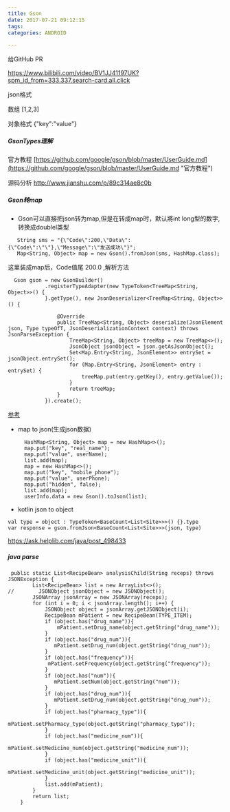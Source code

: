 ```yaml
---
title: Gson
date: 2017-07-21 09:12:15
tags:
categories: ANDROID

---
```




给GitHub PR

https://www.bilibili.com/video/BV1JJ41197UK?spm_id_from=333.337.search-card.all.click



json格式

数组 [1,2,3]

对象格式 {"key":"value"}







##### $Gson$Types理解 

 官方教程 [https://github.com/google/gson/blob/master/UserGuide.md](https://github.com/google/gson/blob/master/UserGuide.md "官方教程")

 源码分析
http://www.jianshu.com/p/89c314ae8c0b





#####  Gson转map

* Gson可以直接把json转为map,但是在转成map时，默认將int long型的数字,转换成doublel类型

```
   String sms = "{\"Code\":200,\"Data\":{\"Code\":\"\"},\"Message\":\"发送成功\"}";
   Map<String, Object> map = new Gson().fromJson(sms, HashMap.class);
```
这里装成map后，Code值尾 200.0  ,解析方法　

```
  Gson gson = new GsonBuilder()
            .registerTypeAdapter(new TypeToken<TreeMap<String, Object>>() {
            }.getType(), new JsonDeserializer<TreeMap<String, Object>>() {

                @Override
                public TreeMap<String, Object> deserialize(JsonElement json, Type typeOfT, JsonDeserializationContext context) throws JsonParseException {
                    TreeMap<String, Object> treeMap = new TreeMap<>();
                    JsonObject jsonObject = json.getAsJsonObject();
                    Set<Map.Entry<String, JsonElement>> entrySet = jsonObject.entrySet();
                    for (Map.Entry<String, JsonElement> entry : entrySet) {
                        treeMap.put(entry.getKey(), entry.getValue());
                    }
                    return treeMap;
                }
            }).create();
```
[参考](http://blog.csdn.net/liangrui_cust/article/details/51197974) 

* map to json(生成json数据)

        HashMap<String, Object> map = new HashMap<>();
        map.put("key", "real_name");
        map.put("value", userName);
        list.add(map);
        map = new HashMap<>();
        map.put("key", "mobile_phone");
        map.put("value", userPhone);
        map.put("hidden", false);
        list.add(map);
        userInfo.data = new Gson().toJson(list);

* kotlin  json to object

```
val type = object : TypeToken<BaseCount<List<Site>>>() {}.type
var response = gson.fromJson<BaseCount<List<Site>>>(json, type)
```

https://ask.helplib.com/java/post_498433

##### java parse

```
 public static List<RecipeBean> analysisChild(String receps) throws JSONException {
        List<RecipeBean> list = new ArrayList<>();
//        JSONObject jsonObject = new JSONObject();
        JSONArray jsonArray = new JSONArray(receps);
        for (int i = 0; i < jsonArray.length(); i++) {
            JSONObject object = jsonArray.getJSONObject(i);
            RecipeBean mPatient = new RecipeBean(TYPE_ITEM);
            if (object.has("drug_name")){
                mPatient.setDrug_name(object.getString("drug_name"));
            }
            if (object.has("drug_num")){
               mPatient.setDrug_num(object.getString("drug_num"));
            }
            if (object.has("frequency")){
             mPatient.setFrequency(object.getString("frequency"));
            }
            if (object.has("num")){
               mPatient.setNum(object.getString("num"));
            }
            if (object.has("drug_num")){
               mPatient.setDrug_num(object.getString("drug_num"));
            }
            if (object.has("pharmacy_type")){
               mPatient.setPharmacy_type(object.getString("pharmacy_type"));
            }
            if (object.has("medicine_num")){
             mPatient.setMedicine_num(object.getString("medicine_num"));
            }
            if (object.has("medicine_unit")){
              mPatient.setMedicine_unit(object.getString("medicine_unit"));
            }
            list.add(mPatient);
        }
        return list;
    }
```